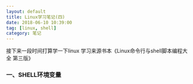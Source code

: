 ```yaml
---
layout: default
title: Linux学习笔记(四)
date: 2018-06-10 10:39:00
tag: [linux, shell]
category: 笔记
---
```


接下来一段时间打算学一下linux
学习来源书本《Linux命令行与shell脚本编程大全 第三版》


### 一、SHELL环境变量












